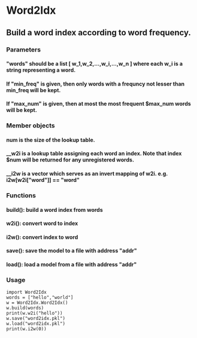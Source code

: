 # Word2Idx
## Build a word index according to word frequency. 
### Parameters
#### "words" should be a list [ w_1,w_2,...,w_i,...,w_n ] where each w_i is a string representing a word.
#### If "min_freq" is given, then only words with a frequncy not lesser than min_freq will be kept.
#### If "max_num" is given, then at most the most frequent $max_num words will be kept.
### Member objects
#### num is the size of the lookup table.
#### __w2i is a lookup table assigning each word an index. Note that index $num will be returned for any unregistered words.
#### __i2w is a vector which serves as an invert mapping of w2i. e.g. i2w[w2i["word"]] == "word"
### Functions
#### build(): build a word index from words
#### w2i(): convert word to index
#### i2w(): convert index to word
#### save(): save the model to a file with address "addr"
#### load(): load a model from a file with address "addr"
### Usage
    import Word2Idx
    words = ["hello","world"]
    w = Word2Idx.Word2Idx()
    w.build(words)
    print(w.w2i("hello"))
    w.save("word2idx.pkl")
    w.load("word2idx.pkl")
    print(w.i2w(0))

